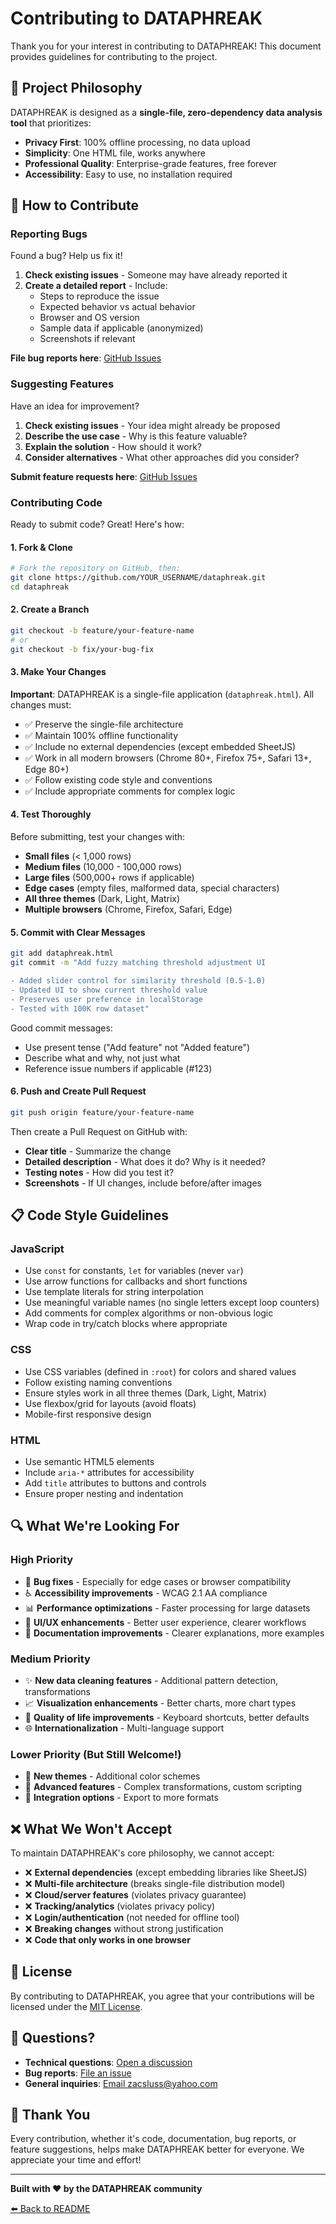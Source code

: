 # Contributing to DATAPHREAK

Thank you for your interest in contributing to DATAPHREAK! This document provides guidelines for contributing to the project.

## 🎯 Project Philosophy

DATAPHREAK is designed as a **single-file, zero-dependency data analysis tool** that prioritizes:
- **Privacy First**: 100% offline processing, no data upload
- **Simplicity**: One HTML file, works anywhere
- **Professional Quality**: Enterprise-grade features, free forever
- **Accessibility**: Easy to use, no installation required

## 🤝 How to Contribute

### Reporting Bugs

Found a bug? Help us fix it!

1. **Check existing issues** - Someone may have already reported it
2. **Create a detailed report** - Include:
   - Steps to reproduce the issue
   - Expected behavior vs actual behavior
   - Browser and OS version
   - Sample data if applicable (anonymized)
   - Screenshots if relevant

**File bug reports here**: [GitHub Issues](https://github.com/Zacsluss/dataphreak/issues/new)

### Suggesting Features

Have an idea for improvement?

1. **Check existing issues** - Your idea might already be proposed
2. **Describe the use case** - Why is this feature valuable?
3. **Explain the solution** - How should it work?
4. **Consider alternatives** - What other approaches did you consider?

**Submit feature requests here**: [GitHub Issues](https://github.com/Zacsluss/dataphreak/issues/new)

### Contributing Code

Ready to submit code? Great! Here's how:

#### 1. Fork & Clone

```bash
# Fork the repository on GitHub, then:
git clone https://github.com/YOUR_USERNAME/dataphreak.git
cd dataphreak
```

#### 2. Create a Branch

```bash
git checkout -b feature/your-feature-name
# or
git checkout -b fix/your-bug-fix
```

#### 3. Make Your Changes

**Important**: DATAPHREAK is a single-file application (`dataphreak.html`). All changes must:
- ✅ Preserve the single-file architecture
- ✅ Maintain 100% offline functionality
- ✅ Include no external dependencies (except embedded SheetJS)
- ✅ Work in all modern browsers (Chrome 80+, Firefox 75+, Safari 13+, Edge 80+)
- ✅ Follow existing code style and conventions
- ✅ Include appropriate comments for complex logic

#### 4. Test Thoroughly

Before submitting, test your changes with:
- **Small files** (< 1,000 rows)
- **Medium files** (10,000 - 100,000 rows)
- **Large files** (500,000+ rows if applicable)
- **Edge cases** (empty files, malformed data, special characters)
- **All three themes** (Dark, Light, Matrix)
- **Multiple browsers** (Chrome, Firefox, Safari, Edge)

#### 5. Commit with Clear Messages

```bash
git add dataphreak.html
git commit -m "Add fuzzy matching threshold adjustment UI

- Added slider control for similarity threshold (0.5-1.0)
- Updated UI to show current threshold value
- Preserves user preference in localStorage
- Tested with 100K row dataset"
```

Good commit messages:
- Use present tense ("Add feature" not "Added feature")
- Describe what and why, not just what
- Reference issue numbers if applicable (#123)

#### 6. Push and Create Pull Request

```bash
git push origin feature/your-feature-name
```

Then create a Pull Request on GitHub with:
- **Clear title** - Summarize the change
- **Detailed description** - What does it do? Why is it needed?
- **Testing notes** - How did you test it?
- **Screenshots** - If UI changes, include before/after images

## 📋 Code Style Guidelines

### JavaScript
- Use `const` for constants, `let` for variables (never `var`)
- Use arrow functions for callbacks and short functions
- Use template literals for string interpolation
- Use meaningful variable names (no single letters except loop counters)
- Add comments for complex algorithms or non-obvious logic
- Wrap code in try/catch blocks where appropriate

### CSS
- Use CSS variables (defined in `:root`) for colors and shared values
- Follow existing naming conventions
- Ensure styles work in all three themes (Dark, Light, Matrix)
- Use flexbox/grid for layouts (avoid floats)
- Mobile-first responsive design

### HTML
- Use semantic HTML5 elements
- Include `aria-*` attributes for accessibility
- Add `title` attributes to buttons and controls
- Ensure proper nesting and indentation

## 🔍 What We're Looking For

### High Priority
- 🐛 **Bug fixes** - Especially for edge cases or browser compatibility
- ♿ **Accessibility improvements** - WCAG 2.1 AA compliance
- 📊 **Performance optimizations** - Faster processing for large datasets
- 🎨 **UI/UX enhancements** - Better user experience, clearer workflows
- 📖 **Documentation improvements** - Clearer explanations, more examples

### Medium Priority
- ✨ **New data cleaning features** - Additional pattern detection, transformations
- 📈 **Visualization enhancements** - Better charts, more chart types
- 🔧 **Quality of life improvements** - Keyboard shortcuts, better defaults
- 🌐 **Internationalization** - Multi-language support

### Lower Priority (But Still Welcome!)
- 🎨 **New themes** - Additional color schemes
- 🎯 **Advanced features** - Complex transformations, custom scripting
- 🔌 **Integration options** - Export to more formats

## ❌ What We Won't Accept

To maintain DATAPHREAK's core philosophy, we cannot accept:

- ❌ **External dependencies** (except embedding libraries like SheetJS)
- ❌ **Multi-file architecture** (breaks single-file distribution model)
- ❌ **Cloud/server features** (violates privacy guarantee)
- ❌ **Tracking/analytics** (violates privacy policy)
- ❌ **Login/authentication** (not needed for offline tool)
- ❌ **Breaking changes** without strong justification
- ❌ **Code that only works in one browser**

## 📜 License

By contributing to DATAPHREAK, you agree that your contributions will be licensed under the [MIT License](LICENSE).

## 💬 Questions?

- **Technical questions**: [Open a discussion](https://github.com/Zacsluss/dataphreak/discussions)
- **Bug reports**: [File an issue](https://github.com/Zacsluss/dataphreak/issues/new)
- **General inquiries**: [Email zacsluss@yahoo.com](mailto:zacsluss@yahoo.com)

## 🙏 Thank You

Every contribution, whether it's code, documentation, bug reports, or feature suggestions, helps make DATAPHREAK better for everyone. We appreciate your time and effort!

---

**Built with ❤️ by the DATAPHREAK community**

[⬅️ Back to README](README.md)
